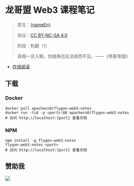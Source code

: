 <!--
    需要填充的占位符：
    
    README.md
    
        龙哥盟 Web3 课程笔记：文档中文名
        {nameEn}：文档英文名
        {urlEn}：文档原始链接
        web3-notes：域名前缀
        飞龙：负责人名称
        wizardforcel：负责人 Github 用户名
        562826179：负责人 QQ
        flygon-web3-notes：ApacheCN 的 Github 仓库名称
        flygon-web3-notes：DockerHub 仓库名称
        flygon-web3-notes：PYPI 包名称
        flygon-web3-notes：NPM 包名称
    
    CNAME
    
        web3-notes：域名前缀

    index.html
    
        龙哥盟 Web3 课程笔记：文档中文名
        #333：显示颜色
        flygon-web3-notes：ApacheCN 的 Github 仓库名称

    asset/docsify-flygon-footer.js
    
        flygon-web3-notes：ApacheCN 的 Github 仓库名称
-->

# 龙哥盟 Web3 课程笔记

> 原文：[{nameEn}]({urlEn})
> 
> 协议：[CC BY-NC-SA 4.0](http://creativecommons.org/licenses/by-nc-sa/4.0/)
> 
> 阶段：机翻（1）
> 
> 真相一旦入眼，你就再也无法视而不见。——《黑客帝国》

* [在线阅读](https://web3-notes.flygon.net)

## 下载

### Docker

```
docker pull apachecn0/flygon-web3-notes
docker run -tid -p <port>:80 apachecn0/flygon-web3-notes
# 访问 http://localhost:{port} 查看文档
```

### NPM

```
npm install -g flygon-web3-notes
flygon-web3-notes <port>
# 访问 http://localhost:{port} 查看文档
```

## 赞助我

![](https://img-blog.csdnimg.cn/20200112005920729.png)

